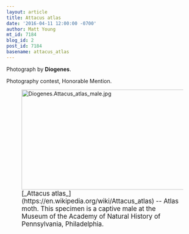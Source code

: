 ```yaml
---
layout: article
title: Attacus atlas
date: '2016-04-11 12:00:00 -0700'
author: Matt Young
mt_id: 7184
blog_id: 2
post_id: 7184
basename: attacus_atlas
---
```

Photograph by **Diogenes**.

Photography contest, Honorable Mention.

<figure>
<img src="{{ site.baseurl }}/uploads/2016/Diogenes.Attacus_atlas_male.jpg" alt="Diogenes.Attacus_atlas_male.jpg" width="600" height="262" />
<figcaption markdown="span">
<big>[_Attacus atlas_](https://en.wikipedia.org/wiki/Attacus_atlas) -- Atlas moth. This specimen is a captive male at the Museum of the Academy of Natural History of Pennsylvania, Philadelphia.</big>

</figcaption>
</figure>
